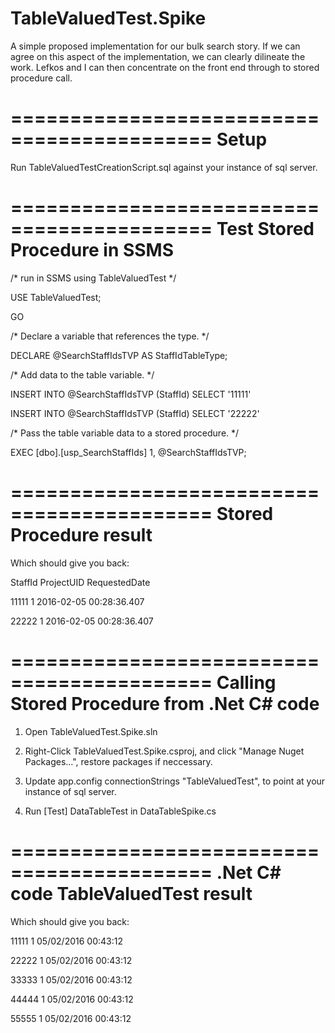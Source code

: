 # TableValuedTest.Spike
A simple proposed implementation for our bulk search story. If we can agree on this aspect of the implementation, we can clearly dilineate the work. Lefkos and I can then concentrate on the front end through to stored procedure call.

===========================================
Setup
===========================================
Run TableValuedTestCreationScript.sql against your instance of sql server.

===========================================
Test Stored Procedure in SSMS
===========================================
/* run in SSMS using TableValuedTest */    

USE TableValuedTest;

GO

/* Declare a variable that references the type. */

DECLARE @SearchStaffIdsTVP AS StaffIdTableType;

/* Add data to the table variable. */

INSERT INTO @SearchStaffIdsTVP (StaffId)
    SELECT '11111'

INSERT INTO @SearchStaffIdsTVP (StaffId)
    SELECT '22222'   

/* Pass the table variable data to a stored procedure. */

EXEC [dbo].[usp_SearchStaffIds] 1, @SearchStaffIdsTVP; 

===========================================
Stored Procedure result
===========================================
Which should give you back:

StaffId ProjectUID  RequestedDate

11111	  1	          2016-02-05 00:28:36.407

22222	  1	          2016-02-05 00:28:36.407

===========================================
Calling Stored Procedure from .Net C# code
===========================================
1) Open TableValuedTest.Spike.sln

2) Right-Click TableValuedTest.Spike.csproj, and click "Manage Nuget Packages...", restore packages if neccessary.

3) Update app.config connectionStrings "TableValuedTest", to point at your instance of sql server.

4) Run [Test] DataTableTest in DataTableSpike.cs

===========================================
.Net C# code TableValuedTest result
===========================================
Which should give you back:

11111	1	05/02/2016 00:43:12

22222	1	05/02/2016 00:43:12

33333	1	05/02/2016 00:43:12

44444	1	05/02/2016 00:43:12

55555	1	05/02/2016 00:43:12
